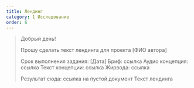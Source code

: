 ```yaml
---
title: Лендинг
category: 1 Исследование
order: 6
---
```


> Добрый день!
> 
> Прошу сделать текст лендинга для проекта \[ФИО автора\]
> 
> Срок выполнения задания: \[Дата\]
> Бриф: ссылка
> Аудио концепция: ссылка
> Текст концепции: ссылка
> Жирвода: ссылка
> 
> Результат сюда: ссылка на пустой документ Текст лендинга
